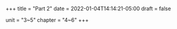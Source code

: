 +++
title = "Part 2"
date = 2022-01-04T14:14:21-05:00
draft = false

unit = "3~5"
chapter = "4~6"
+++

